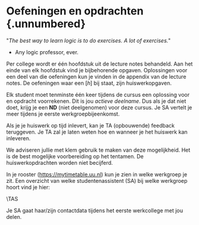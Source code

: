 # Oefeningen en opdrachten {.unnumbered}

"*The best way to learn logic is to do exercises. A lot of exercises.*"

-   Any logic professor, ever.

Per college wordt er één hoofdstuk uit de lecture notes behandeld.
Aan het einde van elk hoofdstuk vind je bijbehorende opgaven.
Oplossingen voor een deel van die oefeningen kun je vinden in de
appendix van de lecture notes. 
De oefeningen waar een $[h]$ bij staat, zijn huiswerkopgaven.

Elk student moet tenminste één keer tijdens de cursus een oplossing voor en opdracht voorrekenen. 
Dit is jou *actieve deelname*.
Dus als je dat niet doet, krijg je een **ND** (niet deelgenomen) voor deze cursus.
Je SA vertelt je meer tijdens je eerste werkgroepbijeenkomst.

Als je je huiswerk op tijd inlevert, kan je TA (opbouwende) feedback teruggeven. 
Je TA zal je laten weten hoe en wanneer je het huiswerk kan inleveren.

We adviseren jullie met klem gebruik te maken van deze mogelijkheid.
Het is de best mogelijke voorbereiding op het tentamen. 
De huiswerkopdrachten worden niet becijferd.

In je rooster (<https://mytimetable.uu.nl>) kun je zien in welke werkgroep je
zit.
Een overzicht van welke studentenassistent (SA) bij welke werkgroep hoort vind je hier:

\TAS

Je SA gaat haar/zijn contactdata tijdens het eerste werkcollege met jou delen.
